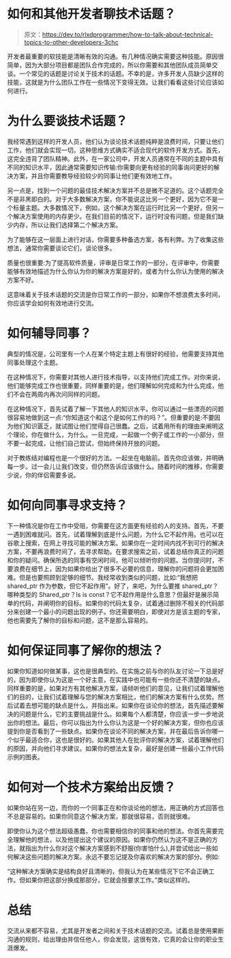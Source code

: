 # 如何和其他开发者聊技术话题？

> 原文：<https://dev.to/rlxdprogrammer/how-to-talk-about-technical-topics-to-other-developers-3chc>

开发者最重要的软技能是清晰有效的沟通。有几种情况确实需要这种技能。原因很简单，因为大部分项目都是团队合作完成的，所以你需要和其他团队成员简单交谈。一个常见的话题是讨论关于技术的话题。不幸的是，许多开发人员缺少这样的技能，这就是为什么团队工作在一些情况下变得无效。让我们看看这些讨论应该如何进行。

# 为什么要谈技术话题？

我经常遇到这样的开发人员，他们认为谈论技术话题纯粹是浪费时间，只要让他们工作，他们就会实现一切。这种思维方式确实不适合现代的软件开发方式。首先，这完全违背了团队精神。此外，在一家公司中，开发人员通常在不同的主题中具有不同的知识水平，因此通常需要知识传输:你需要向更有经验的同事询问更好的解决方案，并且你需要教导经验较少的同事让他们更有效地工作。

另一点是，找到一个问题的最佳技术解决方案并不总是微不足道的。这个话题完全不是非黑即白的。对于大多数解决方案，你不能说这比另一个更好，因为它不是一个标量主题。大多数情况下，例如，这个解决方案在运行时比另一个更好，但另一个解决方案使用的内存更少。在我们目前的情况下，运行时没有问题，但是我们缺少内存，所以让我们选择第二个解决方案。

为了能够在这一层面上进行对话，你需要多种备选方案，各有利弊。为了收集这些想法，通常你需要谈论它们，谈论很多。

质量也很重要:为了提高软件质量，评审是日常工作的一部分，在评审中，你需要能够有效地描述为什么你认为你的解决方案是好的，或者为什么你认为使用的解决方案不好。

这意味着关于技术话题的交流是你日常工作的一部分，如果你不想浪费太多时间，你应该学会如何有效地进行交流。

# 如何辅导同事？

典型的情况是，公司里有一个人在某个特定主题上有很好的经验，他需要支持其他同事处理这个主题。

在这种情况下，你需要对其他人进行技术指导，以支持他们完成工作。对你来说，他们能够完成工作也很重要，同样重要的是，他们理解如何完成和为什么完成，他们不会在两周内再次问同样的问题。

在这种情况下，首先试着了解一下其他人的知识水平。你可以通过一些漂亮的问题很容易地做到这一点:“你知道这个和这个是如何工作的吗？”。但重要的是:不要因为他们知识匮乏，就试图让他们觉得自己很蠢。之后，试着用所有的理由来阐明这个理论，你在做什么，为什么。一旦完成，一起做一个例子或工作的一小部分，但不要一起完成，让他们自己尝试，但始终保持开放的问题。

对于教练结对编程也是一个很好的方法。一起坐在电脑前。首先你应该做，并明确每一步。过一会儿让我们改变，但仍然告诉应该做什么。随着时间的推移，你需要少说，你的伴侣需要多说。

# 如何向同事寻求支持？

下一种情况是你在工作中受阻，你需要在这方面更有经验的人的支持。首先，不要一遇到困难就问。首先，试着理解到底是什么问题，为什么它不起作用。也可以在谷歌上搜索，在网上寻找可能的解决方案。如果你在一定时间内找不到可行的解决方案，不要再浪费时间了，去寻求帮助。在要求搜索之前，试着总结你真正的问题和你的疑问。确保所选的同事有空闲时间，他可以倾听你的问题。当你提问时，不要浪费在细节上，因为如果你给出了很多不必要的信息，理解你的问题将会更加困难。但是也要照顾到足够的细节。我经常收到类似的问题，比如:“我想把 shared_ptr 作为参数，但它不起作用”。好了，来吧，为什么要推 shared_ptr？哪种类型的 Shared_ptr？Is is const？它不起作用是什么意思？但最好是展示简单的代码，并阐明你的目标。如果你的代码太复杂，试着通过删除不相关的代码部分来创建一个最小的问题出现的例子。你还需要明白，即使对方是该主题的专家，他也需要先了解你的目标和问题，这不是那么容易的。

# 如何保证同事了解你的想法？

如果你知道如何做某事，这也是很典型的。在实施之前与你的队友讨论一下总是好的，因为即使你认为这是一个好主意，在实践中也可能有一些你还不清楚的缺点。同样重要的是，如果对方有其他解决方案，请倾听他们的意见，让我们试着理解他们的目的，让我们试着理解与您的解决方案相比，他们的解决方案有什么优势。然后试着去想可能的缺点是什么，并指出来。如果你在谈论你的想法，首先描述要解决的问题是什么，它的主要挑战是什么。如果每个人都清楚，你应该一步一步地说出你的想法。最后，你可以指出为什么你认为这是一个好的解决方案，但你也应该提到你是否看到了一些缺点。如果你在谈论不同的解决方案，并在最后告诉你哪一个似乎最适合你，这也是很好的。如果其他人在批评你的解决方案，试着理解他们的原因，并向他们寻求建议。如果你的想法太复杂，最好是创建一些最小工作代码示例的图表。

# 如何对一个技术方案给出反馈？

如果你站在另一边，而你的一个同事正在和你谈论他的想法，用正确的方式回答也不总是容易的。如果你同意这个解决方案，那就很容易，否则就很难。

即使你认为这个想法超级愚蠢，你也需要相信你的同事和他的想法。你首先需要完全理解他的想法，以及他提出这个建议的原因。如果你仍然认为这不是正确的方法，就指出为什么你对这个解决方案感到不舒服(你害怕什么),并尝试给出一些如何解决这些问题的解决方案。永远不要忘记提及你喜欢的解决方案的部分。例如:

“这种解决方案确实是结构良好且清晰的，但我认为在某些情况下它不会正确工作。但如果你把这部分换成那部分，它就会按要求工作。”类似这样的。

# 总结

交流从来都不容易，尤其是开发者之间和关于技术话题的交流。试着总是使用果断沟通的规则，给出理由并信任他人，你会发现，这很有效，它真的会让你的职业生涯爆发。